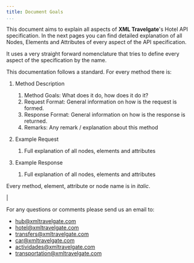 ```yaml
---
title: Document Goals
...
```


This document aims to explain all aspects of **XML Travelgate**'s Hotel
API specification. In the next pages you can find detailed explanation
of all Nodes, Elements and Attributes of every aspect of the API
specification.

It uses a very straight forward nomenclature that tries to define every
aspect of the specification by the name.

This documentation follows a standard. For every method there is:

1.  Method Description
    1.  Method Goals: What does it do, how does it do it?
    2.  Request Format: General information on how is the request is
        formed.
    3.  Response Format: General information on how is the response is
        returned.
    4.  Remarks: Any remark / explanation about this method

2.  Example Request
    1.  Full explanation of all nodes, elements and attributes

3.  Example Response
    1.  Full explanation of all nodes, elements and attributes

Every method, element, attribute or node name is in *italic*.

|

For any questions or comments please send us an email to:

-   <hub@xmltravelgate.com>
-   <hotel@xmltravelgate.com>
-   <transfers@xmltravelgate.com>
-   <car@xmltravelgate.com>
-   <actividades@xmltravelgate.com>
-   <transportation@xmltravelgate.com>
